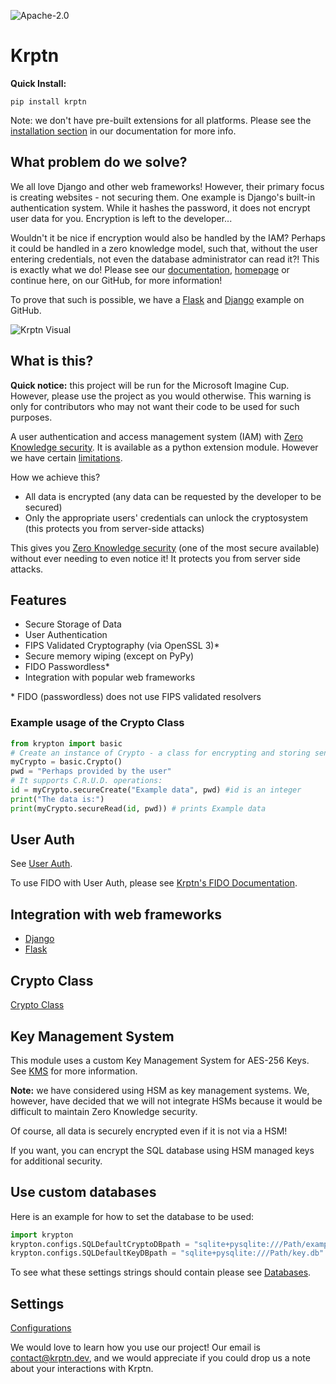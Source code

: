 ![Apache-2.0](https://img.shields.io/pypi/l/Krptn)

# Krptn

**Quick Install:**

```shell
pip install krptn
```

Note: we don't have pre-built extensions for all platforms. Please see the [installation section](https://docs.krptn.dev/README.html#installation) in our documentation for more info.

## What problem do we solve?

We all love Django and other web frameworks! However, their primary focus is creating websites - not securing them. One example is Django's built-in authentication system. While it hashes the password, it does not encrypt user data for you. Encryption is left to the developer...

Wouldn't it be nice if encryption would also be handled by the IAM? Perhaps it could be handled in a zero knowledge model, such that, without the user entering credentials, not even the database administrator can read it?! This is exactly what we do! Please see our [documentation](https://docs.krptn.dev/index.html), [homepage](https://www.krptn.dev/) or continue here, on our GitHub, for more information!

To prove that such is possible, we have a [Flask](https://github.com/krptn/flaskExample) and [Django](https://github.com/krptn/djangoExample) example on GitHub.

![Krptn Visual](https://www.krptn.dev/krptnDiagram.webp)

## What is this?

**Quick notice:** this project will be run for the Microsoft Imagine Cup. However, please use the project as you would otherwise. This warning is only for contributors who may not want their code to be used for such purposes.

A user authentication and access management system (IAM) with [Zero Knowledge security](https://www.krptn.dev/news/zero-knowledge/). It is available as a python extension module. However we have certain [limitations](https://www.krptn.dev/news/limitations/).

How we achieve this?

- All data is encrypted (any data can be requested by the developer to be secured)
- Only the appropriate users' credentials can unlock the cryptosystem (this protects you from server-side attacks)

This gives you [Zero Knowledge security](https://www.krptn.dev/news/zero-knowledge/) (one of the most secure available) without ever needing to even notice it! It protects you from server side attacks.

## Features

- Secure Storage of Data
- User Authentication
- FIPS Validated Cryptography (via OpenSSL 3)*
- Secure memory wiping (except on PyPy)
- FIDO Passwordless*
- Integration with popular web frameworks

\* FIDO (passwordless) does not use FIPS validated resolvers

### Example usage of the Crypto Class

```python
from krypton import basic
# Create an instance of Crypto - a class for encrypting and storing sensitive data.
myCrypto = basic.Crypto()
pwd = "Perhaps provided by the user"
# It supports C.R.U.D. operations:
id = myCrypto.secureCreate("Example data", pwd) #id is an integer
print("The data is:")
print(myCrypto.secureRead(id, pwd)) # prints Example data
```

## User Auth

See [User Auth](https://docs.krptn.dev/README-USER-AUTH.html).

To use FIDO with User Auth, please see [Krptn's FIDO Documentation](https://docs.krptn.dev/README-FIDO.html).

## Integration with web frameworks

- [Django](https://docs.krptn.dev/README-DJANGO.html)
- [Flask](https://docs.krptn.dev/README-FLASK.html)

## Crypto Class

[Crypto Class](https://docs.krptn.dev/README-CRYPTO.html)

## Key Management System

This module uses a custom Key Management System for AES-256 Keys.
See [KMS](https://docs.krptn.dev/README-KMS.html) for more information.

**Note:** we have considered using HSM as key management systems. We, however, have decided that we will not integrate HSMs because it would be difficult to maintain Zero Knowledge security.

Of course, all data is securely encrypted even if it is not via a HSM!

If you want, you can encrypt the SQL database using HSM managed keys for additional security.

## Use custom databases

Here is an example for how to set the database to be used:

```python
import krypton
krypton.configs.SQLDefaultCryptoDBpath = "sqlite+pysqlite:///Path/example.db"
krypton.configs.SQLDefaultKeyDBpath = "sqlite+pysqlite:///Path/key.db"
```

To see what these settings strings should contain please see [Databases](https://docs.krptn.dev/README-DATABASES.html).

## Settings

[Configurations](https://docs.krptn.dev/README-CONFIGS.html)

We would love to learn how you use our project! Our email is [contact@krptn.dev](mailto:contact@krptn.dev), and we would appreciate if you could drop us a note about your interactions with Krptn.
